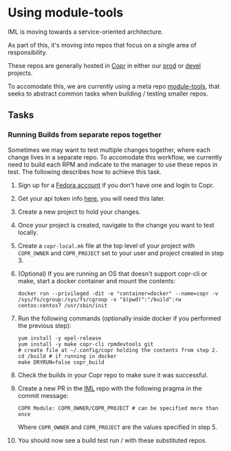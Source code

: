 # Using module-tools

IML is moving towards a service-oriented architecture.

As part of this, it's moving into repos that focus on a single area of responsibility.

These repos are generally hosted in [Copr](https://copr.fedorainfracloud.org/) in either our [prod](https://copr.fedorainfracloud.org/coprs/managerforlustre/manager-for-lustre/) or [devel](https://copr.fedorainfracloud.org/coprs/managerforlustre/manager-for-lustre-devel/) projects.

To accomodate this, we are currently using a meta repo [module-tools](https://github.com/intel-hpdd/module-tools), that seeks to abstract
common tasks when building / testing smaller repos.

## Tasks

### Running Builds from separate repos together

Sometimes we may want to test multiple changes together, where each change lives in a separate repo. To accomodate this workflow,
we currently need to build each RPM and indicate to the manager to use these repos in test. The following describes how to achieve this task.

1.  Sign up for a [Fedora account](https://admin.fedoraproject.org/accounts/user/new) if you don't have one and login to Copr.
1.  Get your api token info [here](https://copr.fedorainfracloud.org/api/), you will need this later.
1.  Create a new project to hold your changes.
1.  Once your project is created, navigate to the change you want to test locally.
1.  Create a `copr-local.mk` file at the top level of your project with `COPR_OWNER` and `COPR_PROJECT` set to your user and project created in step 3.
1.  (Optional) If you are running an OS that doesn't support copr-cli or make, start a docker container and mount the contents:

    ```shell
    docker run --privileged -dit -e "container=docker" --name=copr -v /sys/fs/cgroup:/sys/fs/cgroup -v "$(pwd)":"/build":rw centos:centos7 /usr/sbin/init
    ```

1.  Run the following commands (optionally inside docker if you performed the previous step):

    ```shell
    yum install -y epel-release
    yum install -y make copr-cli rpmdevtools git
    # create file at ~/.config/copr holding the contents from step 2.
    cd /build # if running in docker
    make DRYRUN=false copr_build
    ```

1.  Check the builds in your Copr repo to make sure it was successful.
1.  Create a new PR in the [IML](https://github.com/intel-hpdd/intel-manager-for-lustre) repo with the following pragma in the commit message:

    ```shell
    COPR Module: COPR_OWNER/COPR_PROJECT # can be specified more than once
    ```

    Where `COPR_OWNER` and `COPR_PROJECT` are the values specified in step 5.

1.  You should now see a build test run / with these substituted repos.
